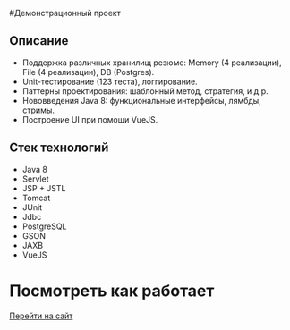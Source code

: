 #Демонстрационный проект
## Описание

- Поддержка различных хранилищ резюме: Memory (4 реализации), File (4 реализации), DB (Postgres).
- Unit-тестирование (123 теста), логгирование.
- Паттерны проектирования: шаблонный метод, стратегия, и д.р.
- Нововведения Java 8: функциональные интерфейсы, лямбды, стримы.
- Построение UI при помощи VueJS.

## Стек технологий

- Java 8
- Servlet
- JSP + JSTL
- Tomcat
- JUnit
- Jdbc
- PostgreSQL
- GSON
- JAXB
- VueJS

# Посмотреть как работает
[Перейти на сайт](http://resumes-database.herokuapp.com/resumes)
